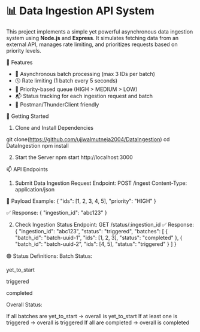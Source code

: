# 📊 Data Ingestion API System

This project implements a simple yet powerful asynchronous data ingestion system using **Node.js** and **Express**. It simulates fetching data from an external API, manages rate limiting, and prioritizes requests based on priority levels.

🔧 Features

- 🧵 Asynchronous batch processing (max 3 IDs per batch)
- 🕔 Rate limiting (1 batch every 5 seconds)
- 🚦 Priority-based queue (HIGH > MEDIUM > LOW)
- 📬 Status tracking for each ingestion request and batch
- 🧪 Postman/ThunderClient friendly

🚀 Getting Started

1. Clone and Install Dependencies

git clone(https://github.com/ujjwalmutneja2004/DataIngestion)
cd DataIngestion
npm install

2. Start the Server
   npm start
http://localhost:3000


📫 API Endpoints
1. Submit Data Ingestion Request
Endpoint: POST /ingest
Content-Type: application/json

🧾 Payload Example:
{
  "ids": [1, 2, 3, 4, 5],
  "priority": "HIGH"
}

✅ Response:
{
  "ingestion_id": "abc123"
}

2. Check Ingestion Status
Endpoint: GET /status/:ingestion_id
✅ Response:
{
  "ingestion_id": "abc123",
  "status": "triggered",
  "batches": [
    {
      "batch_id": "batch-uuid-1",
      "ids": [1, 2, 3],
      "status": "completed"
    },
    {
      "batch_id": "batch-uuid-2",
      "ids": [4, 5],
      "status": "triggered"
    }
  ]
}


🟢 Status Definitions:
Batch Status:

yet_to_start

triggered

completed

Overall Status:

If all batches are yet_to_start → overall is yet_to_start
If at least one is triggered → overall is triggered
If all are completed → overall is completed







